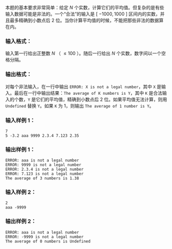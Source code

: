 <!-- Title
求平均值 (20)
-->
本题的基本要求非常简单：给定 $N$ 个实数，计算它们的平均值。但复杂的是有些输入数据可能是非法的。一个“合法”的输入是 [ $-1000, 1000$ ]
区间内的实数，并且最多精确到小数点后 2 位。当你计算平均值的时候，不能把那些非法的数据算在内。

### 输入格式：

输入第一行给出正整数 $N$ （ $\le 100$ ）。随后一行给出 $N$ 个实数，数字间以一个空格分隔。

### 输出格式：

对每个非法输入，在一行中输出 `ERROR: X is not a legal number`，其中 `X` 是输入。最后在一行中输出结果：`The
average of K numbers is Y`，其中 `K` 是合法输入的个数，`Y` 是它们的平均值，精确到小数点后 2
位。如果平均值无法计算，则用 `Undefined` 替换 `Y`。如果 `K` 为 1，则输出 `The average of 1 number is
Y`。

### 输入样例 1：

    
    
    7
    5 -3.2 aaa 9999 2.3.4 7.123 2.35
    

### 输出样例 1：

    
    
    ERROR: aaa is not a legal number
    ERROR: 9999 is not a legal number
    ERROR: 2.3.4 is not a legal number
    ERROR: 7.123 is not a legal number
    The average of 3 numbers is 1.38
    

### 输入样例 2：

    
    
    2
    aaa -9999
    

### 输出样例 2：

    
    
    ERROR: aaa is not a legal number
    ERROR: -9999 is not a legal number
    The average of 0 numbers is Undefined
    

